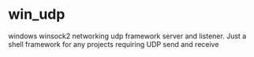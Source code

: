 # win_udp
windows winsock2 networking udp framework server and listener.
Just a shell framework for any projects requiring UDP send and receive
